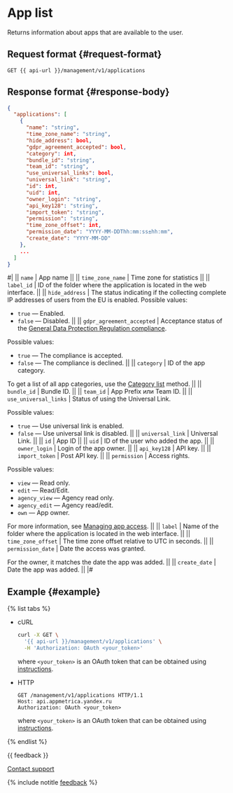 # App list

Returns information about apps that are available to the user.

## Request format {#request-format}

```
GET {{ api-url }}/management/v1/applications
```

## Response format {#response-body}

```json translate=no
{
  "applications": [
    {
      "name": "string",
      "time_zone_name": "string",
      "hide_address": bool,
      "gdpr_agreement_accepted": bool,
      "category": int,
      "bundle_id": "string",
      "team_id": "string",
      "use_universal_links": bool,
      "universal_link": "string",
      "id": int,
      "uid": int,
      "owner_login": "string",
      "api_key128": "string",
      "import_token": "string",
      "permission": "string",
      "time_zone_offset": int,
      "permission_date": "YYYY-MM-DDThh:mm:ss±hh:mm",
      "create_date": "YYYY-MM-DD"
    },
    ...
  ]
}
```

#|
|| `name` | App name ||
|| `time_zone_name` | Time zone for statistics ||
|| `label_id` | ID of the folder where the application is located in the web interface. ||
|| `hide_address` | The status indicating if the collecting complete IP addresses of users from the EU is enabled.
Possible values:
- `true` — Enabled.
- `false` — Disabled. ||
   || `gdpr_agreement_accepted` | Acceptance status of the [General Data Protection Regulation compliance](https://yandex.ru/legal/metrica_agreement/).

Possible values:
- `true` — The compliance is accepted.
- `false` — The compliance is declined. ||
   || `category` | ID of the app category.

To get a list of all app categories, use the [Category list](get-categories.md) method. ||
|| `bundle_id` | Bundle ID. ||
|| `team_id` | App Prefix или Team ID. ||
|| `use_universal_links` | Status of using the Universal Link.

Possible values:
- `true` — Use universal link is enabled.
- `false` — Use universal link is disabled. ||
   || `universal_link` | Universal Link. ||
   || `id` | App ID ||
   || `uid` | ID of the user who added the app. ||
   || `owner_login` | Login of the app owner. ||
   || `api_key128` | API key. ||
   || `import_token` | Post API key. ||
   || `permission` | Access rights.

Possible values:

- `view` — Read only.
- `edit` — Read/Edit.
- `agency_view` — Agency read only.
- `agency_edit` — Agency read/edit.
- `own` — App owner.

For more information, see [Managing app access](../../../common/access.md). ||
|| `label` | Name of the folder where the application is located in the web interface. ||
|| `time_zone_offset` | The time zone offset relative to UTC in seconds. ||
|| `permission_date` | Date the access was granted.

For the owner, it matches the date the app was added. ||
|| `create_date` | Date the app was added. ||
|#

## Example {#example}

{% list tabs %}

- cURL

   ```bash translate=no
   curl -X GET \
     '{{ api-url }}/management/v1/applications' \
     -H 'Authorization: OAuth <your_token>'
   ```

   where `<your_token>` is an OAuth token that can be obtained using [instructions](../../intro/authorization.md#get-oauth-token).

- HTTP

   ```http translate=no
   GET /management/v1/applications HTTP/1.1
   Host: api.appmetrica.yandex.ru
   Authorization: OAuth <your_token>
   ```

   where `<your_token>` is an OAuth token that can be obtained using [instructions](../../intro/authorization.md#get-oauth-token).

{% endlist %}

{{ feedback }}

<a href="../../../troubleshooting/feedback-new">
  <span class="button">Contact support</span>
</a>

{% include notitle [feedback](../../../_includes/feedback-button.md) %}
